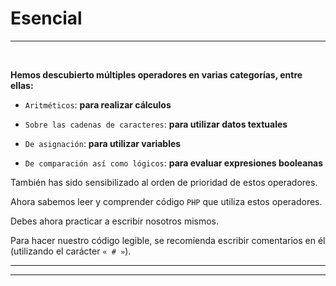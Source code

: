 # **Esencial**

---

<br>

**Hemos descubierto múltiples operadores en varias categorías, entre ellas:**

- `Aritméticos`: **para realizar cálculos**

- `Sobre las cadenas de caracteres`: **para utilizar datos textuales**

- `De asignación`: **para utilizar variables**

- `De comparación así como lógicos`: **para evaluar expresiones booleanas**

También has sido sensibilizado al orden de prioridad de estos operadores.

Ahora sabemos leer y comprender código `PHP` que utiliza estos operadores.

Debes ahora practicar a escribir nosotros mismos.

Para hacer nuestro código legible, se recomienda escribir comentarios en él (utilizando el carácter `« # »`).





---
---